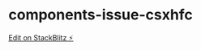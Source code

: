 # components-issue-csxhfc

[Edit on StackBlitz ⚡️](https://stackblitz.com/edit/components-issue-csxhfc)